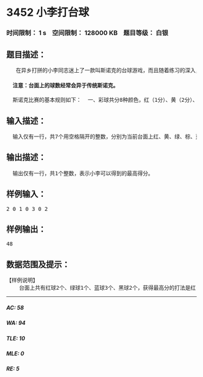 # 3452 小李打台球   
### 时间限制： 1 s&nbsp;&nbsp;&nbsp;&nbsp;空间限制： 128000 KB&nbsp;&nbsp;&nbsp;&nbsp;题目等级： 白银  
## 题目描述：  

<pre>
   在异乡打拼的小李同志迷上了一款叫斯诺克的台球游戏，而且随着练习的深入，他总是能在某些神奇的时候开启外挂模式，此时小李指哪打哪，直至无球可打。现在小李想让你帮他计算下当他开启外挂模式的时候最多可以取得多少分数。<h4>  注意：台面上的球数经常会异于传统斯诺克。</h4>  斯诺克比赛的基本规则如下：  一、彩球共分8种颜色，红（1分）、黄（2分）、绿（3分）、棕（4分）、蓝（5分）、粉（6分）、黑（7分）、白（主球，控制白球大其余球）。  二、当台面上有红球的时候你必须先击打一个红球，然后只能击打一个彩球（不包括红球），此时落袋的彩球将会被放回桌面，一直重复该过程。  三、当打完规则二的彩球（不包括红球）发现已经没有红球时，按彩球的分值从高到低将其依次击入袋中。
</pre>
  
  
## 输入描述：  

<pre>
  输入仅有一行，共7个用空格隔开的整数，分别为当前台面上红、黄、绿、棕、蓝、粉、黑球的数目。
</pre>
  
  
## 输出描述：  

<pre>
  输出仅有一行，共1个整数，表示小李可以得到的最高得分。
</pre>
  
  
## 样例输入：  

<pre>
2 0 1 0 3 0 2
</pre>
  
  
## 样例输出：  

<pre>
48
</pre>
  
  
## 数据范围及提示：  

<pre>
【样例说明】  
    台面上共有红球2个、绿球1个、蓝球3个、黑球2个，获得最高分的打法是红-黑-红-黑-绿-蓝-蓝-蓝-黑-黑，共可以获得48分。【数据规模】    保证最后得分不超过2^31-1.
</pre>
  
  
***  

##### AC: 58  
##### WA: 94  
##### TLE: 10  
##### MLE: 0  
##### RE: 5  
